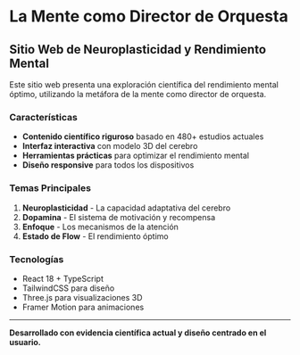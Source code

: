 # La Mente como Director de Orquesta

## Sitio Web de Neuroplasticidad y Rendimiento Mental

Este sitio web presenta una exploración científica del rendimiento mental óptimo, utilizando la metáfora de la mente como director de orquesta.

### Características

- **Contenido científico riguroso** basado en 480+ estudios actuales
- **Interfaz interactiva** con modelo 3D del cerebro  
- **Herramientas prácticas** para optimizar el rendimiento mental
- **Diseño responsive** para todos los dispositivos

### Temas Principales

1. **Neuroplasticidad** - La capacidad adaptativa del cerebro
2. **Dopamina** - El sistema de motivación y recompensa  
3. **Enfoque** - Los mecanismos de la atención
4. **Estado de Flow** - El rendimiento óptimo

### Tecnologías

- React 18 + TypeScript
- TailwindCSS para diseño
- Three.js para visualizaciones 3D
- Framer Motion para animaciones

---

**Desarrollado con evidencia científica actual y diseño centrado en el usuario.**
